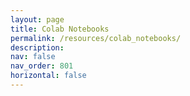 ```yaml
---
layout: page
title: Colab Notebooks
permalink: /resources/colab_notebooks/
description: 
nav: false
nav_order: 801
horizontal: false
---
```


